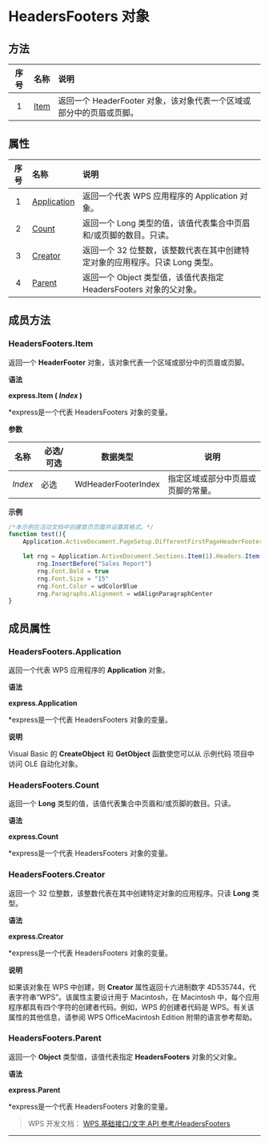 # HeadersFooters 对象

## 方法

| 序号 | 名称                         | 说明                                                                 |
|:----:|:-----------------------------|:---------------------------------------------------------------------|
|  1   | [Item](#HeadersFooters.Item) | 返回一个 HeaderFooter 对象，该对象代表一个区域或部分中的页眉或页脚。 |

## 属性

| 序号 | 名称                                       | 说明                                                                         |
|:----:|:-------------------------------------------|:-----------------------------------------------------------------------------|
|  1   | [Application](#HeadersFooters.Application) | 返回一个代表 WPS 应用程序的 Application 对象。                               |
|  2   | [Count](#HeadersFooters.Count)             | 返回一个 Long 类型的值，该值代表集合中页眉和/或页脚的数目。只读。            |
|  3   | [Creator](#HeadersFooters.Creator)         | 返回一个 32 位整数，该整数代表在其中创建特定对象的应用程序。只读 Long 类型。 |
|  4   | [Parent](#HeadersFooters.Parent)           | 返回一个 Object 类型值，该值代表指定 HeadersFooters 对象的父对象。           |

## 成员方法

### HeadersFooters.Item

返回一个 **HeaderFooter** 对象，该对象代表一个区域或部分中的页眉或页脚。

**语法**

**express.Item ( *Index* )**

\*express是一个代表 HeadersFooters 对象的变量。

**参数**

| 名称    | 必选/可选 | 数据类型            | 说明                               |
|---------|-----------|---------------------|------------------------------------|
| *Index* | 必选      | WdHeaderFooterIndex | 指定区域或部分中页眉或页脚的常量。 |

**示例**

``` JavaScript
/*本示例在活动文档中创建首页页眉并设置其格式。*/
function test(){
    Application.ActiveDocument.PageSetup.DifferentFirstPageHeaderFooter = true

    let rng = Application.ActiveDocument.Sections.Item(1).Headers.Item(wdHeaderFooterFirstPage).Range
        rng.InsertBefore("Sales Report")
        rng.Font.Bold = true
        rng.Font.Size = "15"
        rng.Font.Color = wdColorBlue
        rng.Paragraphs.Alignment = wdAlignParagraphCenter
}
```

## 成员属性

### HeadersFooters.Application

返回一个代表 WPS 应用程序的 **Application** 对象。

**语法**

**express.Application**

\*express是一个代表 HeadersFooters 对象的变量。

**说明**

Visual Basic 的 **CreateObject** 和 **GetObject** 函数使您可以从 示例代码 项目中访问 OLE 自动化对象。

### HeadersFooters.Count

返回一个 **Long** 类型的值，该值代表集合中页眉和/或页脚的数目。只读。

**语法**

**express.Count**

\*express是一个代表 HeadersFooters 对象的变量。

### HeadersFooters.Creator

返回一个 32 位整数，该整数代表在其中创建特定对象的应用程序。只读 **Long** 类型。

**语法**

**express.Creator**

\*express是一个代表 HeadersFooters 对象的变量。

**说明**

如果该对象在 WPS 中创建，则 **Creator** 属性返回十六进制数字 4D535744，代表字符串“WPS”。该属性主要设计用于 Macintosh，在 Macintosh 中，每个应用程序都具有四个字符的创建者代码。例如，WPS 的创建者代码是 WPS。有关该属性的其他信息，请参阅 WPS OfficeMacintosh Edition 附带的语言参考帮助。

### HeadersFooters.Parent

返回一个 **Object** 类型值，该值代表指定 **HeadersFooters** 对象的父对象。

**语法**

**express.Parent**

\*express是一个代表 HeadersFooters 对象的变量。

> WPS 开发文档： [WPS 基础接口/文字 API 参考/HeadersFooters](https://qn.cache.wpscdn.cn/encs/doc/office_v19/index.htm)

------------------------------------------------------------------------
